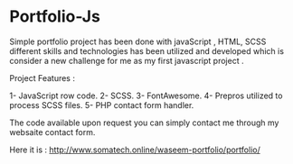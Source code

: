 # Portfolio-Js
 

Simple portfolio project has been done with javaScript , HTML, SCSS different skills and technologies has been utilized and developed which is consider a new challenge for me as my first javascript project .

Project Features :

1- JavaScript row code.
2- SCSS.
3- FontAwesome.
4- Prepros utilized to process SCSS files.
5- PHP contact form handler.


The code available upon request you can simply contact me through my websaite contact form.

Here it is : http://www.somatech.online/waseem-portfolio/portfolio/ 
